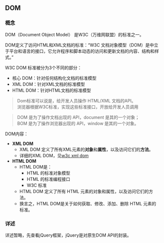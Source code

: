 

## DOM 

### 概念

DOM（Document Object Model） 是W3C（万维网联盟）的标准之一。

DOM定义了访问HTML和XML文档的标准：“W3C 文档对象模型（DOM）是中立于平台和语言的接口，它允许程序和脚本动态的访问和更新文档的内容、结构和样式。”

W3C DOM 标准被分为3个不同的部分：
- 核心 DOM：针对任何结构化文档的标准模型
- XML DOM：针对XML文档的标准模型
- HTML DOM：针对HTML文档的标准模型

> Dom标准可以说是，给开发人员操作 HTML/XML 文档的API。  
> 浏览器根据W3C标准，实现这些标准接口，开放给开发人员调用

> DOM 是为了操作文档出现的 API，document 是其的一个对象；  
> BOM 是为了操作浏览器出现的 API，window 是其的一个对象。

DOM内容：
- **XML DOM**
    - XML DOM 定义了所有XML元素的**对象**和**属性**，以及访问它们的**方法**。
    - 详细的XML DOM，见[w3c xml dom](http://www.w3school.com.cn/xmldom/index.asp)
- **HTML DOM**
    - HTML DOM是：
        - HTML 的标准对象模型
        - HTML 的标准编程接口
        - W3C 标准
    - HTML DOM 定义了所有 HTML 元素的对象和属性，以及访问它们的方法。
    - 换言之，HTML DOM是关于如何获取、修改、添加、删除 HTML 元素的标准。

### 详述

详述暂略，先查看jQuery框架，jQuery是对原生DOM API的封装。
